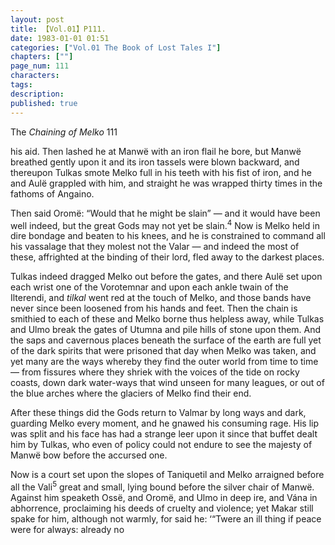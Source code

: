 ```yaml
---
layout: post
title: 【Vol.01】P111.
date: 1983-01-01 01:51
categories: ["Vol.01 The Book of Lost Tales I"]
chapters: [""]
page_num: 111
characters: 
tags: 
description: 
published: true
---
```


<p style="text-indent: 0;">
The <I>Chaining of Melko </I>111
</p>

his aid. Then lashed he at Manwë with an iron flail he bore, but Manwë breathed gently upon it and its iron tassels were blown backward, and thereupon Tulkas smote Melko full in his teeth with his fist of iron, and he and Aulë grappled with him, and straight he was wrapped thirty times in the fathoms of Angaino.

Then said Oromë: “Would that he might be slain” — and it would have been well indeed, but the great Gods may not yet be slain.<SUP>4</SUP> Now is Melko held in dire bondage and beaten to his knees, and he is constrained to command all his vassalage that they molest not the Valar — and indeed the most of these, affrighted at the binding of their lord, fled away to the darkest places.

Tulkas indeed dragged Melko out before the gates, and there Aulë set upon each wrist one of the Vorotemnar and upon each ankle twain of the Ilterendi, and <I>tilkal </I>went red at the touch of Melko, and those bands have never since been loosened from his hands and feet. Then the chain is smithied to each of these and Melko borne thus helpless away, while Tulkas and Ulmo break the gates of Utumna and pile hills of stone upon them. And the saps and cavernous places beneath the surface of the earth are full yet of the dark spirits that were prisoned that day when Melko was taken, and yet many are the ways whereby they find the outer world from time to time — from fissures where they shriek with the voices of the tide on rocky coasts, down dark water-ways that wind unseen for many leagues, or out of the blue arches where the glaciers of Melko find their end.

After these things did the Gods return to Valmar by long ways and dark, guarding Melko every moment, and he gnawed his consuming rage. His lip was split and his face has had a strange leer upon it since that buffet dealt him by Tulkas, who even of policy could not endure to see the majesty of Manwë bow before the accursed one.

Now is a court set upon the slopes of Taniquetil and Melko arraigned before all the Vali<SUP>5</SUP> great and small, lying bound before the silver chair of Manwë. Against him speaketh Ossë, and Oromë, and Ulmo in deep ire, and Vána in abhorrence, proclaiming his deeds of cruelty and violence; yet Makar still spake for him, although not warmly, for said he: ‘“Twere an ill thing if peace were for always: already no

